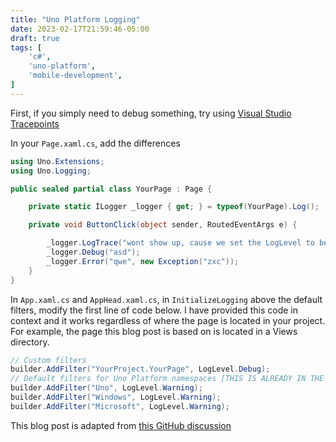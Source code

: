 ```yaml
---
title: "Uno Platform Logging"
date: 2023-02-17T21:59:46-05:00
draft: true
tags: [
    'c#',
    'uno-platform',
    'mobile-development',
]
---
```


First, if you simply need to debug something, try using
[Visual Studio Tracepoints](https://learn.microsoft.com/en-us/visualstudio/debugger/using-tracepoints?view=vs-2022)

In your `Page.xaml.cs`, add the differences

```cs
using Uno.Extensions;
using Uno.Logging;

public sealed partial class YourPage : Page {

    private static ILogger _logger { get; } = typeof(YourPage).Log();

    private void ButtonClick(object sender, RoutedEventArgs e) {

        _logger.LogTrace("wont show up, cause we set the LogLevel to be Debug in the next step");
        _logger.Debug("asd");
        _logger.Error("qwe", new Exception("zxc"));
    }
}
```

In `App.xaml.cs` and `AppHead.xaml.cs`, in `InitializeLogging` above the default filters, modify the first line of code below. I have provided this code in context and it works regardless of where the page is located in your project. For
example, the page this blog post is based on is located in a Views directory.

```cs
// Custom filters
builder.AddFilter("YourProject.YourPage", LogLevel.Debug);
// Default filters for Uno Platform namespaces [THIS IS ALREADY IN THE FILE]
builder.AddFilter("Uno", LogLevel.Warning);
builder.AddFilter("Windows", LogLevel.Warning);
builder.AddFilter("Microsoft", LogLevel.Warning);
```

This blog post is adapted from [this GitHub discussion](https://github.com/unoplatform/uno/discussions/11348#discussioncomment-5005121)
